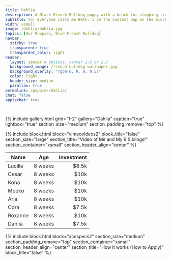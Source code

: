```yaml
---
title: Dahlia
description: A Black French Bulldog puppy with a knack for stopping traffic. Me and my siblings live in a place called Williamsburg, Brooklyn. That is in New York City
subtitle: Yo! Everyone calls me Beth. I am the coolest pup on the block. Trust me; I ought to know, I run this block.
width: xsmall
image: /dahlia/dahlia.jpg
topics: [Our Puppies, Blue French Bulldog]
navbar:
  sticky: true
  transparent: true
  transparent_color: light
header:
  layout: center # Options: center 1-2 or 2-3
  background_image: /french-bulldog-wallpaper.jpg
  background_overlay: "rgba(0, 0, 0, 0.5)"
  color: light
  header_size: medium
  parallax: true
permalink: /puppies/dahlia/
chat: false
applechat: true

---
```




{% include gallery.html 
	grid="1-2"
	gallery="Dahlia"
	caption="true"
	lightbox="true"
  section_size="medium"
  section_padding_remove="top"
%}

{% include block.html 
  block="vimeovideos2"
  block_title="false"
  section_size="large"
  section_title="Video of Me and My 9 Siblings!" 
  section_container="xsmall"
  section_header_align="center"
%}

| Name        | Age           | Investment  |
| ------------- |---------------| -----:|
| Lucille       | 8 weeks        | $8.5k |
| Cesar         | 8 weeks         |  $10k |
| Kona       | 8 weeks         |    $10k |
| Meeko       | 8 weeks         |    $10k |
| Aria       | 8 weeks         |    $10k |
| Cora       | 8 weeks         |    $7.5k |
| Roxanne       | 8 weeks         |    $10k |
| Dahlia       | 8 weeks         |    $7.5k |

{% include block.html 
  block="acespecs2"
  section_size="medium"
  section_padding_remove="top"
  section_container="xsmall"
  section_header_align="center"
  section_title="How it works (How to Apply)"
  block_title="false"
%}